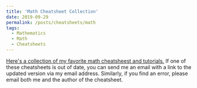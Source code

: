 ```yaml
---
title: 'Math Cheatsheet Collection'
date: 2019-09-29
permalink: /posts/cheatsheets/math
tags:
  - Mathematics 
  - Math
  - Cheatsheets
---
```


[Here's a collection of my favorite math cheatsheest and tutorials.](https://app.box.com/s/mp5wahcoxwnabu3n82mi5287zulbymes) If one of these cheatsheets is out of date, you can send me an email with a link to the updated version via my email address. Similarly, if you find an error, please email both me and the author of the cheatsheet. 
